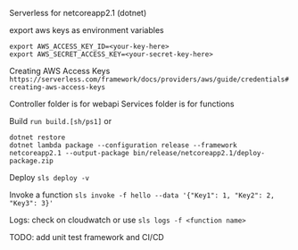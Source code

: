 Serverless for netcoreapp2.1 (dotnet)

export aws keys as environment variables
```
export AWS_ACCESS_KEY_ID=<your-key-here>
export AWS_SECRET_ACCESS_KEY=<your-secret-key-here>
```

Creating AWS Access Keys
`https://serverless.com/framework/docs/providers/aws/guide/credentials#creating-aws-access-keys`

Controller folder is for webapi
Services folder is for functions

Build
`run build.[sh/ps1]` 
or
```
dotnet restore
dotnet lambda package --configuration release --framework netcoreapp2.1 --output-package bin/release/netcoreapp2.1/deploy-package.zip
```
Deploy
`sls deploy -v `

Invoke a function
`sls invoke -f hello --data '{"Key1": 1, "Key2": 2, "Key3": 3}'`

Logs: check on cloudwatch or use `sls logs -f <function name>`


TODO: add unit test framework and CI/CD